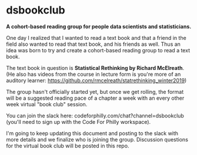 # dsbookclub
__A cohort-based reading group for people data scientists and statisticians.__

One day I realized that I wanted to read a text book and that a friend in the field also wanted to read that text book, and his friends as well. Thus an idea was born to try and create a cohort-based reading group to read a text book. 

The text book in question is __Statistical Rethinking by Richard McElreath__. (He also has videos from the course in lecture form is you're more of an auditory learner: https://github.com/rmcelreath/statrethinking_winter2019)

The group hasn't officially started yet, but once we get rolling, the format will be a suggested reading pace of a chapter a week with an every other week virtual "book club" session. 


You can join the slack here: codeforphilly.com/chat?channel=dsbookclub (you'll need to sign up with the Code For Philly workspace). 

I'm going to keep updating this document and posting to the slack with more details and we finalize who is joining the group. Discussion questions for the virtual book club will be posted in this repo. 

